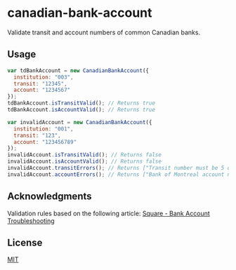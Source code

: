 # canadian-bank-account

Validate transit and account numbers of common Canadian banks.

## Usage

```javascript
var tdBankAccount = new CanadianBankAccount({
  institution: "003",
  transit: "12345",
  account: "1234567"
});
tdBankAccount.isTransitValid(); // Returns true
tdBankAccount.isAccountValid(); // Returns true

var invalidAccount = new CanadianBankAccount({
  institution: "001",
  transit: "123",
  account: "123456789"
});
invalidAccount.isTransitValid(); // Returns false
invalidAccount.isAccountValid(); // Returns false
invalidAccount.transitErrors(); // Returns ["Transit number must be 5 digits long."]
invalidAccount.accountErrors(); // Returns ["Bank of Montreal account number must be 7 digits long."]
```

## Acknowledgments

Validation rules based on the following article: [Square - Bank Account Troubleshooting](https://squareup.com/help/en-ca/article/5173-bank-account-troubleshooting)

## License

[MIT](http://opensource.org/licenses/MIT)
